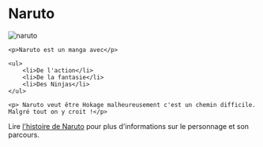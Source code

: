 
<html lang="FR">

<head>  
    <meta charset="utf-8"/>
    <meta name="viewport" content="width=device-width"/>
    <title>Ma page test</title>
</head>
<body>
    <h1>Naruto</h1>
    <img src="https://pbs.twimg.com/media/Fd4LvbbagAA1wca.jpg:large" alt="naruto">

    <p>Naruto est un manga avec</p>

    <ul>
        <li>De l'action</li>
        <li>De la fantasie</li>
        <li>Des Ninjas</li>
    </ul>

    <p> Naruto veut être Hokage malheureusement c'est un chemin difficile. Malgré tout on y croit !</p>

   <p> Lire <a href="https://fr.wikipedia.org/wiki/Naruto_Uzumaki#:~:text=Dans%20l'univers%20de%20la,gagner%20le%20respect%20des%20habitants.">l'histoire de Naruto</a> pour plus d'informations sur le personnage
       et son parcours.</p>
</body>
</html>
